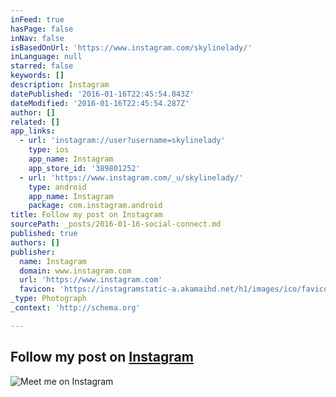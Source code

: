 ```yaml
---
inFeed: true
hasPage: false
inNav: false
isBasedOnUrl: 'https://www.instagram.com/skylinelady/'
inLanguage: null
starred: false
keywords: []
description: Instagram
datePublished: '2016-01-16T22:45:54.843Z'
dateModified: '2016-01-16T22:45:54.287Z'
author: []
related: []
app_links:
  - url: 'instagram://user?username=skylinelady'
    type: ios
    app_name: Instagram
    app_store_id: '389801252'
  - url: 'https://www.instagram.com/_u/skylinelady/'
    type: android
    app_name: Instagram
    package: com.instagram.android
title: Follow my post on Instagram
sourcePath: _posts/2016-01-16-social-connect.md
published: true
authors: []
publisher:
  name: Instagram
  domain: www.instagram.com
  url: 'https://www.instagram.com'
  favicon: 'https://instagramstatic-a.akamaihd.net/h1/images/ico/favicon.ico/7cdab0872b15.ico'
_type: Photograph
_context: 'http://schema.org'

---
```

## Follow my post on **[Instagram][0]**
![Meet me on Instagram](https://s3-us-west-2.amazonaws.com/the-grid-img/p/6bf615cee42754feda2b637f472585db92522f1d.gif)

[0]: https://app.thegrid.io/posts/d87b689e-084e-4708-8a4b-954976816e42/null